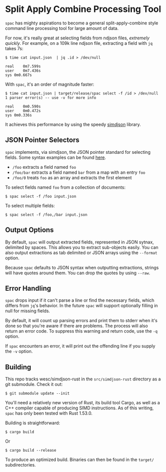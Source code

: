 # Split Apply Combine Processing Tool

`spac` has mighty aspirations to become a general split-apply-combine
style command line processing tool for large amount of data.

For now, it's really great at selecting fields from ndjson files,
_extremely quickly_. For example, on a 109k line ndjson file,
extracting a field with `jq` takes 7s:

```
$ time cat input.json  | jq .id > /dev/null

real	0m7.599s
user	0m7.436s
sys	0m0.667s
```

With `spac`, it's an order of magnitude faster:

```
$ time cat input.json | target/release/spac select -f /id > /dev/null
1 parser error(s) -- use -v for more info

real	0m0.590s
user	0m0.472s
sys	0m0.336s
```

It achieves this performance by using the speedy
[simdjson](https://github.com/simdjson/simdjson) library.

## JSON Pointer Selectors

`spac` implements, via simdjson, the JSON pointer standard for
selecting fields. Some syntax examples can be found
[here](https://opis.io/json-schema/2.x/pointers.html).

- `/foo` extracts a field named `foo`
- `/foo/bar` extracts a field named `bar` from a map with an entry
  `foo`
- `/foo/0` treats `foo` as an array and extracts the first element

To select fields named `foo` from a collection of documents:

```
$ spac select -f /foo input.json
```

To select multiple fields:

```
$ spac select -f /foo,/bar input.json
```

## Output Options

By default, `spac` will output extracted fields, represented in JSON
sytnax, delimited by spaces. This allows you to extract sub-objects
easily. You can also output extractions as tab delimited or JSON
arrays using the `--format` option.

Because `spac` defaults to JSON syntax when outputting extractions,
strings will have quotes around them. You can drop the quotes by using
`--raw`.

## Error Handling

`spac` drops input if it can't parse a line or find the necessary
fields, which differs from `jq`'s behavior. In the future `spac` will
support optionally filling in null for missing fields.

By default, it will count up parsing errors and print them to stderr
when it's done so that you're aware if there are problems. The process
will also return an error code. To suppress this warning and return
code, use the `-q` option.

If `spac` encounters an error, it will print out the offending line if
you supply the `-v` option.

## Building

This repo tracks wesc/simdjson-rust in the `src/simdjson-rust`
directory as a git submodule. Check it out:

```
$ git submodule update --init
```

You'll need a relatively new version of Rust, its build tool Cargo, as
well as a C++ compiler capable of producing SIMD instructions. As of
this writing, `spac` has only been tested with Rust 1.53.0.

Building is straightforward:

```
$ cargo build
```

Or

```
$ cargo build --release
```

To produce an optimized build. Binaries can then be found in the
`target/` subdirectories.
